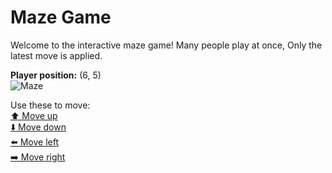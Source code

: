 # Maze Game  
Welcome to the interactive maze game! Many people play at once, Only the latest move is applied.

**Player position:** (6, 5)  
![Maze](https://github-maze-game.vercel.app/images/pos_6_5.png?t=1760783360951)

Use these to move:  
[⬆️ Move up](https://github-maze-game.vercel.app/move/6_5_w)  
[⬇️ Move down](https://github-maze-game.vercel.app/move/6_5_s)  
[⬅️ Move left](https://github-maze-game.vercel.app/move/6_5_a)  
[➡️ Move right](https://github-maze-game.vercel.app/move/6_5_d)
